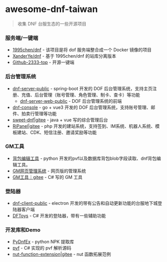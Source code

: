 # awesome-dnf-taiwan

> 收集 DNF 台服生态的一些开源项目

### 服务端/一键端
- [1995chen/dnf](https://github.com/1995chen/dnf) - 该项目是将 dof 服务端整合成一个 Docker 镜像的项目
- [XanderYe/dnf](https://github.com/XanderYe/dnf) - 基于 1995chen/dnf 的站库分离版本
- [Github-2333-top](https://github.com/Github-2333-top/docs) - 开源一键端

### 后台管理系统
- [dnf-server-public](https://github.com/onlyGuo/dnf-server-public) - spring-boot 开发的 DOF 后台管理系统，支持主页注册、充值、后台管理（账号管理、角色管理、制卡、查卡）等功能
	- [dnf-server-web-public](https://github.com/onlyGuo/dnf-server-web-public) - DOF 后台管理系统的前端
- [dnf-console](https://github.com/localhostjason/dnf-console) - go + vue3 开发的 DOF 后台管理系统，支持账号管理、邮件、拍卖行管理等功能
- [sweet-dnf|gitee](https://gitee.com/sweet_repo/sweet-dnf) - java + vue 写的综合管理后台
- [RiPanel|gitee](https://gitee.com/Roguei/ripanel/) - php 开发的建站系统，支持签到、IM系统、机器人系统、模板建站、CDK、短信注册、邀请奖励等功能

### GM工具
- [背包编辑工具](https://github.com/Zageku/DNF_pvf_python) - python 开发的pvf以及数据库背包blob字段读取、dnf背包编辑工具。
- [GM网页管理系统](https://github.com/wubin1998/DNF_GM_Tool) - 网页版的管理系统
- [GM工具｜gitee](https://gitee.com/AsakuraYou/dnf__-gm_-tools) - C# 写的 GM 工具

### 登陆器
- [dnf-client-public](https://github.com/onlyGuo/dnf-client-public) - electron 开发的带有公告和自动更新功能的台服地下城登陆器客户端
- [DFToys](https://github.com/differentrain/DFToys) - C# 开发的登陆器，带有一些辅助功能

### 开发库和Demo
- [PyDnfEx](https://github.com/HsOjo/PyDnfEx) - python NPK 提取库
- [pvf](https://github.com/similing4/pvf) - C# 实现的 pvf 解析源码
- [nut-function-extension|gitee](https://gitee.com/sunstar59/nut-function-extension) - nut 函数拓展范例
